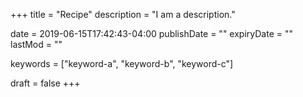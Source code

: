 +++
title = "Recipe"
description = "I am a description."

date = 2019-06-15T17:42:43-04:00
publishDate = ""
expiryDate = ""
lastMod = ""

keywords = ["keyword-a", "keyword-b", "keyword-c"]

draft = false
+++

